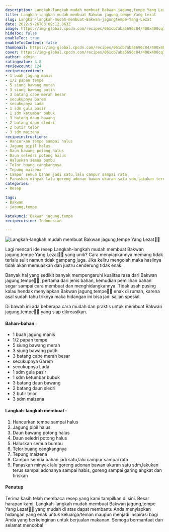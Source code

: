 ```yaml
---
description: Langkah-langkah mudah membuat Bakwan jagung,tempe Yang Lezat"
title: Langkah-langkah mudah membuat Bakwan jagung,tempe Yang Lezat
slug: Langkah-langkah-mudah-membuat-Bakwan-jagungtempe-Yang-Lezat
date: 2022-9-26T03:09:12.063Z
image: https://img-global.cpcdn.com/recipes/061cb7aba5696c84/400x400cq70/photo.jpg
hideToc: false
enableToc: true
enableTocContent: false
thumbnail: https://img-global.cpcdn.com/recipes/061cb7aba5696c84/400x400cq70/photo.jpg
cover: https://img-global.cpcdn.com/recipes/061cb7aba5696c84/400x400cq70/photo.jpg
author: admin
ratingvalue: 4.8
reviewcount: 124
recipeingredient:
- 1 buah jagung manis
- 1/2 papan tempe
- 5 siung bawang merah
- 3 siung bawang putih
- 3 batang cabe merah besar
- secukupnya Garem
- secukupnya Lada
- 1 sdm gula pasir
- 1 sdm ketumbar bubuk
- 3 batang daun bawang
- 2 batang daun sledri
- 2 butir telor
- 3 sdm maizena
recipeinstructions:
- Hancurkan tempe sampai halus
- Jagung pipil halus
- Daun bawang potong halus
- Daun seledri potong halus
- Haluskan semua bumbu
- Telor buang cangkangnya
- Tepung maizena
- Campur semua bahan jadi satu,lalu campur sampai rata
- Panaskan minyak lalu goreng adonan bawan ukuran satu sdm,lakukan terus sampai adonanya sampai habis, goreng sampai garing angkat dan tiriskan
categories:
- Resep

tags:
- Bakwan
- jagung,tempe

katakunci: Bakwan jagung,tempe
recipecuisine: Indonesian

---
```


![Langkah-langkah mudah membuat Bakwan jagung,tempe Yang Lezat👩‍🍳](https://img-global.cpcdn.com/recipes/061cb7aba5696c84/400x400cq70/photo.jpg)

Lagi mencari ide resep Langkah-langkah mudah membuat Bakwan jagung,tempe Yang Lezat👩‍🍳 yang unik? Cara menyiapkannya memang tidak terlalu sulit namun tidak gampang juga. Jika keliru mengolah maka hasilnya tidak akan memuaskan dan justru cenderung tidak enak.

Banyak hal yang sedikit banyak mempengaruhi kualitas rasa dari Bakwan jagung,tempe👩‍🍳, pertama dari jenis bahan, kemudian pemilihan bahan segar sampai cara membuat dan menghidangkannya. Tidak usah pusing kalau hendak menyiapkan Bakwan jagung,tempe👩‍🍳 enak di rumah, karena asal sudah tahu triknya maka hidangan ini bisa jadi sajian spesial.

Di bawah ini ada beberapa cara mudah dan praktis untuk membuat Bakwan jagung,tempe👩‍🍳 yang siap dikreasikan.

<!--inarticleads1-->

#### Bahan-bahan :

- 1 buah jagung manis
- 1/2 papan tempe
- 5 siung bawang merah
- 3 siung bawang putih
- 3 batang cabe merah besar
- secukupnya Garem
- secukupnya Lada
- 1 sdm gula pasir
- 1 sdm ketumbar bubuk
- 3 batang daun bawang
- 2 batang daun sledri
- 2 butir telor
- 3 sdm maizena

<!--inarticleads2-->

#### Langkah-langkah membuat :

1. Hancurkan tempe sampai halus
1. Jagung pipil halus
1. Daun bawang potong halus
1. Daun seledri potong halus
1. Haluskan semua bumbu
1. Telor buang cangkangnya
1. Tepung maizena
1. Campur semua bahan jadi satu,lalu campur sampai rata
1. Panaskan minyak lalu goreng adonan bawan ukuran satu sdm,lakukan terus sampai adonanya sampai habis, goreng sampai garing angkat dan tiriskan

#### Penutup

Terima kasih telah membaca resep yang kami tampilkan di sini. Besar harapan kami, Langkah-langkah mudah membuat Bakwan jagung,tempe Yang Lezat👩‍🍳 yang mudah di atas dapat membantu Anda menyiapkan hidangan yang enak untuk keluarga/teman maupun menjadi inspirasi bagi Anda yang berkeinginan untuk berjualan makanan. Semoga bermanfaat dan selamat mencoba!
